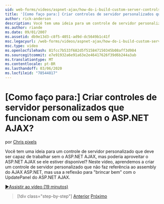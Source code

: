 ```yaml
---
uid: web-forms/videos/aspnet-ajax/how-do-i-build-custom-server-controls-that-work-with-or-without-aspnet-ajax
title: '[Como faço para:] Criar controles de servidor personalizados que funcionam com ou sem o ASP.NET AJAX? | Microsoft Docs'
author: rick-anderson
description: Você tem uma ideia para um controle de servidor personalizado que deve ser capaz de trabalhar sem o ASP.NET AJAX, mas pode aproveitar o ASP.NET AJAX se ele estiver disponível...
ms.author: riande
ms.date: 09/01/2007
ms.assetid: db9e13d3-c8f5-4051-ad9d-dc5649b1c41f
msc.legacyurl: /web-forms/videos/aspnet-ajax/how-do-i-build-custom-server-controls-that-work-with-or-without-aspnet-ajax
msc.type: video
ms.openlocfilehash: 81fcc7b533f682d5f515847150345b08aff3d984
ms.sourcegitcommit: e7e91932a6e91a63e2e46417626f39d6b244a3ab
ms.translationtype: MT
ms.contentlocale: pt-BR
ms.lasthandoff: 03/06/2020
ms.locfileid: "78544817"
---
```

# <a name="how-do-i-build-custom-server-controls-that-work-with-or-without-aspnet-ajax"></a>[Como faço para:] Criar controles de servidor personalizados que funcionam com ou sem o ASP.NET AJAX?

por [Chris pixels](https://twitter.com/chrispels)

Você tem uma ideia para um controle de servidor personalizado que deve ser capaz de trabalhar sem o ASP.NET AJAX, mas poderia aproveitar o ASP.NET AJAX se ele estiver disponível? Neste vídeo, aprendemos a criar um controle de servidor personalizado que não faz referência ao assembly do AJAX ASP.NET, mas usa a reflexão para "brincar bem" com o UpdatePanel do ASP.NET AJAX.

[&#9654;Assistir ao vídeo (19 minutos)](https://channel9.msdn.com/Blogs/ASP-NET-Site-Videos/how-do-i-build-custom-server-controls-that-work-with-or-without-aspnet-ajax)

> [!div class="step-by-step"]
> [Anterior](how-do-i-create-an-aspnet-ajax-extender-from-scratch.md)
> [Próximo](how-do-i-associate-ajax-client-behavior-with-an-aspnet-server-control.md)
